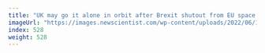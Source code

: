 ```yaml
---
title: "UK may go it alone in orbit after Brexit shutout from EU space plans"
imageUrl: "https://images.newscientist.com/wp-content/uploads/2022/06/14121504/SEI_109580970.jpg?width=600"
index: 528
weight: 528
---
```

